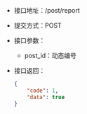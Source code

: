 * 接口地址：/post/report

* 提交方式：POST

* 接口参数：

  * post\_id：动态编号

* 接口返回：

  ```json
  {
      "code": 1,
      "data": true
  }
  ```



